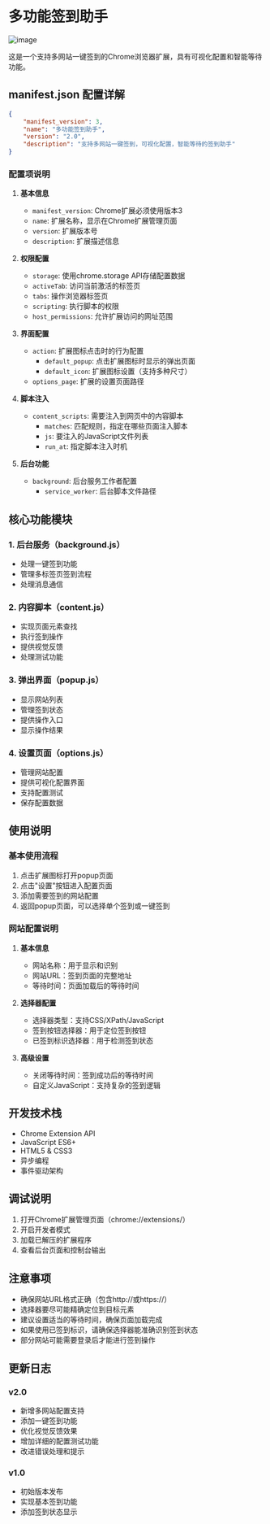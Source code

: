 # 多功能签到助手

![image](https://github.com/user-attachments/assets/18080599-fd32-400e-91b7-099643614856)



这是一个支持多网站一键签到的Chrome浏览器扩展，具有可视化配置和智能等待功能。

## manifest.json 配置详解

```json
{
    "manifest_version": 3,
    "name": "多功能签到助手",
    "version": "2.0",
    "description": "支持多网站一键签到，可视化配置，智能等待的签到助手"
}
```

### 配置项说明

1. **基本信息**
   - `manifest_version`: Chrome扩展必须使用版本3
   - `name`: 扩展名称，显示在Chrome扩展管理页面
   - `version`: 扩展版本号
   - `description`: 扩展描述信息

2. **权限配置**
   - `storage`: 使用chrome.storage API存储配置数据
   - `activeTab`: 访问当前激活的标签页
   - `tabs`: 操作浏览器标签页
   - `scripting`: 执行脚本的权限
   - `host_permissions`: 允许扩展访问的网址范围

3. **界面配置**
   - `action`: 扩展图标点击时的行为配置
     - `default_popup`: 点击扩展图标时显示的弹出页面
     - `default_icon`: 扩展图标设置（支持多种尺寸）
   - `options_page`: 扩展的设置页面路径

4. **脚本注入**
   - `content_scripts`: 需要注入到网页中的内容脚本
     - `matches`: 匹配规则，指定在哪些页面注入脚本
     - `js`: 要注入的JavaScript文件列表
     - `run_at`: 指定脚本注入时机

5. **后台功能**
   - `background`: 后台服务工作者配置
     - `service_worker`: 后台脚本文件路径

## 核心功能模块

### 1. 后台服务（background.js）
- 处理一键签到功能
- 管理多标签页签到流程
- 处理消息通信

### 2. 内容脚本（content.js）
- 实现页面元素查找
- 执行签到操作
- 提供视觉反馈
- 处理测试功能

### 3. 弹出界面（popup.js）
- 显示网站列表
- 管理签到状态
- 提供操作入口
- 显示操作结果

### 4. 设置页面（options.js）
- 管理网站配置
- 提供可视化配置界面
- 支持配置测试
- 保存配置数据

## 使用说明

### 基本使用流程
1. 点击扩展图标打开popup页面
2. 点击"设置"按钮进入配置页面
3. 添加需要签到的网站配置
4. 返回popup页面，可以选择单个签到或一键签到

### 网站配置说明
1. **基本信息**
   - 网站名称：用于显示和识别
   - 网站URL：签到页面的完整地址
   - 等待时间：页面加载后的等待时间

2. **选择器配置**
   - 选择器类型：支持CSS/XPath/JavaScript
   - 签到按钮选择器：用于定位签到按钮
   - 已签到标识选择器：用于检测签到状态

3. **高级设置**
   - 关闭等待时间：签到成功后的等待时间
   - 自定义JavaScript：支持复杂的签到逻辑

## 开发技术栈
- Chrome Extension API
- JavaScript ES6+
- HTML5 & CSS3
- 异步编程
- 事件驱动架构

## 调试说明
1. 打开Chrome扩展管理页面（chrome://extensions/）
2. 开启开发者模式
3. 加载已解压的扩展程序
4. 查看后台页面和控制台输出

## 注意事项

- 确保网站URL格式正确（包含http://或https://）
- 选择器要尽可能精确定位到目标元素
- 建议设置适当的等待时间，确保页面加载完成
- 如果使用已签到标识，请确保选择器能准确识别签到状态
- 部分网站可能需要登录后才能进行签到操作

## 更新日志

### v2.0
- 新增多网站配置支持
- 添加一键签到功能
- 优化视觉反馈效果
- 增加详细的配置测试功能
- 改进错误处理和提示

### v1.0
- 初始版本发布
- 实现基本签到功能
- 添加签到状态显示 

